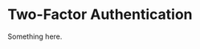 [title]: # (Two-Factor Authentication)
[tags]: # (XXX)
[priority]: # (1877)
# Two-Factor Authentication
Something here.
